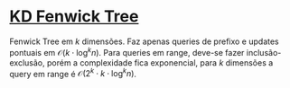 # [KD Fenwick Tree](kd_fenwick_tree.cpp)

Fenwick Tree em $k$ dimensões. Faz apenas queries de prefixo e updates pontuais em $\mathcal{O}(k \cdot \log^k n)$. Para queries em range, deve-se fazer inclusão-exclusão, porém a complexidade fica exponencial, para $k$ dimensões a query em range é $\mathcal{O}(2^k \cdot k \cdot \log^k n)$.
